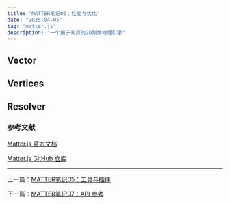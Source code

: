 ```yaml
---
title: "MATTER笔记06：性能与优化"
date: "2025-04-05"
tag: "matter.js"
description: "一个用于网页的2D刚体物理引擎"
---
```


## Vector

## Vertices

## Resolver

### 参考文献

[Matter.js 官方文档](https://brm.io/matter-js/docs/)

[Matter.js GitHub 仓库](https://github.com/liabru/matter-js)

---

上一篇：[MATTER笔记05：工具与插件](/posts/post-019)

下一篇：[MATTER笔记07：API 参考](/posts/post-021)
